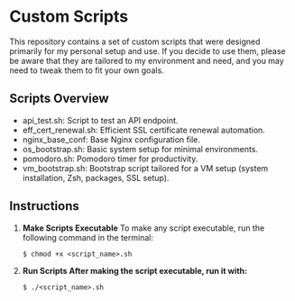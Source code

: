# Custom Scripts

This repository contains a set of custom scripts that were designed primarily for my personal setup and use.
If you decide to use them, please be aware that they are tailored to my environment and need, and you may need to tweak them to fit your own goals.

## Scripts Overview

- api_test.sh: Script to test an API endpoint.
- eff_cert_renewal.sh: Efficient SSL certificate renewal automation.
- nginx_base_conf: Base Nginx configuration file.
- os_bootstrap.sh: Basic system setup for minimal environments.
- pomodoro.sh: Pomodoro timer for productivity.
- vm_bootstrap.sh: Bootstrap script tailored for a VM setup (system installation, Zsh, packages, SSL setup).

## Instructions

1. **Make Scripts Executable**
   To make any script executable, run the following command in the terminal:

   ```$ chmod +x <script_name>.sh```

2. **Run Scripts After making the script executable, run it with:**

    ```$ ./<script_name>.sh```


